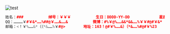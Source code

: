 ![test](https://t1.picb.cc/uploads/2020/06/24/tcWPz0.png)
                                        


```cpp
姓名：###           绰号：￥￥￥           生日：DDDD-YY-DD				星座：***座         手机：1！#%&*）……￥%#￥@#……&       
QQ：…………￥#￥&*……%##@￥……&……& 			微博：#%￥@%……&&*&&……%￥￥#@#￥&*				微信：@%￥@#￥%……&*@#￥%……&*&……%￥#@
邮箱：<！￥%……&*（（*&……%￥#@>        地址：163！@#￥%……&）（*&……%#@#￥%23
```
